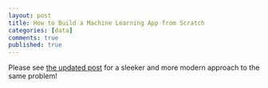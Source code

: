 ```yaml
---
layout: post
title: How to Build a Machine Learning App from Scratch
categories: [data]
comments: true
published: true
---
```

<script src="https://cdnjs.cloudflare.com/ajax/libs/mathjax/2.7.0/MathJax.js?config=TeX-AMS-MML_HTMLorMML" type="text/javascript"></script>

Please see [the updated post](https://camtsmith.com/articles/2021-02/how-to-build-ml-app-from-scratch) for a sleeker and more modern approach to the same problem!

<!--

Comment-out this entire article!

In this article, I'm going to teach you how to build a text classification application from scratch. To get started, all you need to know is a little Python, the rudiments of Bash, and how to use Git. The finished application will have a simple interface that allows users to enter blocks of text and then returns the identity of that text.

This project has three steps. The first is constructing a corpus of language data. The second is training and testing a language classifier model to predict categories. The third step is deploying the application to the web along with an API.

You can find the source code [on Github](https://github.com/camoverride/language-classifier). If you'd like a sneak peek at what the application looks like in the wild, [click here](https://language-classifier-app.herokuapp.com/).


## Building a Corpus

In order to perform language classification, a data source is needed. A good source will have a large amount of text and accurate category labels. Wikipedia seems like a great place to start. Not only do they have a well-documented API, but it allows for [language-specific querying](https://en.wikipedia.org/wiki/List_of_ISO_639-1_codes).

Start off by creating an empty repository on Github and cloning a local copy. Call this project `language-classifier` or something similar. Inside this directory, create a file called `languages.py` where with a list of languages that will be used:

~~~python
# languages.py
"""
Language prefixes from here: https://en.wikipedia.org/wiki/List_of_Wikipedias
"""

LANGUAGES = ['en', 'sv', 'de', 'fr', 'nl', 'ru', 'it', 'es', 'pl', 'vi', 'pt', 'uk', 'fa', 'sco']
~~~

I selected languages with large numbers of articles. Additionally, I selected [Scots](https://sco.wikipedia.org/wiki/Yird), because it's quite similar to English and will provide an interesting challenge for our algorithm. We'll import this module into some of the functions we create later on.

Inside the repository, create a directory called `scraper`. Inside this directory, create a directory called `data` and two files called `get_data.py` and `create_database.py`:

~~~python
# get_data.py
"""
This module exposes two objects. The first is GetArticles which can be used to grab data
from Wikipedia. This scraper also performs basic document sanitizing, such as removing
punctuation, HTML tags, and citation brackets. I recommend scraping less than 100 articles
per API call. The second object, Database, creates a SQLite database.
"""
import re
import json
import requests
from sqlalchemy import Table, Column, Text, String, MetaData, create_engine


class GetArticles(object):
    """
    This is an object with the public method write_articles(language_id, number_of_articles,
    db_location). This writes sanitized articles to text files in a specified location.
    """
    def __init__(self):
        pass


    def _get_random_article_ids(self, language_id, number_of_articles):
        """
        Makes a request for random article ids. "rnnamespace=0" means that only articles are chosen,
        as opposed to user-talk pages or category pages. These ids are used by the _get_article_text
        function to request articles.
        """
        query = \
                        'https://' + language_id \
                        + '.wikipedia.org/w/api.php?format=json&action=query&list=random&rnlimit=' \
                        + str(number_of_articles) + '&rnnamespace=0'

        # reads the response into a json object that can be iterated over
        data = json.loads(requests.get(query).text)

        # collects the ids from the json
        ids = []
        for article in data['query']['random']:
            ids.append(article['id'])

        return ids


    def _get_article_text(self, language_id, article_id_list):
        """
        This function takes a list of articles and yields a tuple (article_title, article_text).
        """
        for idx in article_id_list:
            idx = str(idx)
            query = \
                            'https://' + language_id \
                            + '.wikipedia.org/w/api.php?format=json&action=query&prop=extracts&pageids=' \
                            + idx + '&redirects=true'

            data = json.loads(requests.get(query).text)

            try:
                title = data['query']['pages'][idx]['title']
                text_body = data['query']['pages'][idx]['extract']
            except KeyError as error:
                # if nothing is returned for the request, skip to the next item
                # if it is important to download a precise number of files
                # then this can be repeated for every error to get a new file
                # but getting a precise number of files shouldn't matter
                print(error)
                continue

            def clean(text):
                """
                Sanitizes the document by removing HTML tags, citations, and punctuation. This
                function can also be expanded to remove headers, footers, side-bar elements, etc.
                """
                match_tag = re.compile(r'(<[^>]+>|\[\d+\]|[,.\'\"()])')
                return match_tag.sub('', text)

            yield title, clean(text_body)


    def write_articles(self, language_id, number_of_articles, db_location):
        """
        This writes articles to the location specified.
        """
        articles = self._get_random_article_ids(language_id, number_of_articles)
        text_list = self._get_article_text(language_id, articles)

        for title, text in text_list:
            # slugify the title (make a valid UNIX filename)
            title = "".join(x for x in title if x.isalnum())
            with open(db_location + '/' + title + '.txt', 'w+') as wikipedia_file:
                wikipedia_file.write(text)



class Database(object):
    """
    This creates a SQLite database with two tables, "train" and "test." Each table
    has data from each language. This object has the public method write_categories,
    which takes as its arguments a language, a training text, and a test text. It
    writes this information to the proper table.
    """

    def __init__(self, database_name):
        # This can easily be exchanged for a different database, like postgres.
        self.engine = create_engine('sqlite:///' + database_name + '.db')
        self.metadata = MetaData()

        # Table that contains the training data.
        self.train = Table('train', self.metadata,
                           Column('language', String, primary_key=True),
                           Column('text', Text)
                          )

        # Table that contains the test data.
        self.test = Table('test', self.metadata,
                          Column('language', String, primary_key=True),
                          Column('text', Text)
                         )

        self.metadata.create_all(self.engine)


    def write_categories(self, language, training_text, test_text):
        """
        This method writes the data to the database.
        """
        conn = self.engine.connect()

        # Drop rows, data will be overwritten anyway.
        del1 = self.train.delete().where(self.train.columns.language == language)
        del2 = self.test.delete().where(self.test.columns.language == language)

        conn.execute(del1)
        conn.execute(del2)

        ins1 = self.train.insert().values(
            language=language,
            text=training_text
        )

        ins2 = self.test.insert().values(
            language=language,
            text=test_text
        )

        # Execute inserts.
        conn.execute(ins1)
        conn.execute(ins2)
~~~

The following module uses the object from above to make calls to Wikipedia's API and write files to a database. This is the actual module that we will call to grab data:

~~~python
# create_database.py
"""
When run as a script, this module iterates through a list of languages, downloading a specified
number of words from each language. Determine the languages and number of words to download by
altering the LANGUAGES and WORDS variables. Tokenization is done by whitespace, so languages like
Chinese and Japanese will not yield accurate results: use languages that have spaces between words.
Language prefixes from here: https://en.wikipedia.org/wiki/List_of_Wikipedias
Trivia: https://www.quora.com/Why-are-there-so-many-articles-in-the-Cebuano-language-on-Wikipedia
"""
import subprocess
from os import listdir
from os.path import join
from get_data import GetArticles, Database
import sys
sys.path.append('..')
from languages import LANGUAGES


WORDS = 40000
DATABASE_LOCATION = 'data'


class DataBaseWriter(object):
    """
    This is an object with the public method dbwrite. This object takes as its argument
    db_root_location, which specifies a directory where the language data should be downloaded.
    """
    def __init__(self, db_root_location):
        self.getdata = GetArticles()
        self.db_root_location = db_root_location


    def _count_words_in_language(self, language):
        """
        Counts the number of words in all the .txt files for a single language.
        """
        words = 0
        language_data_folder = join(self.db_root_location, language)
        contents = listdir(language_data_folder)
        articles = [article for article in contents if article[-3:] == 'txt']
        for article in articles:
            with open(join(language_data_folder, article), 'r') as text:
                for line in text:
                    for _ in line.split(' '):
                        words += 1

        return words


    def _get_words_in_language(self, language):
        """
        Iterates through all the articles downloaded for a single language, collecting all the words
        by splitting on whitespace and returns the list of words.
        """
        words = []
        language_data_folder = join(self.db_root_location, language)
        contents = listdir(language_data_folder)
        articles = [article for article in contents if article[-3:] == 'txt']
        for article in articles:
            with open(join(language_data_folder, article), 'r') as text:
                for line in text:
                    for word in line.split(' '):
                        words.append(word)

        return words


    def dbwrite(self, language, sql_database, words):
        """
        Given a language, this function downloads 25 Wikipedia articles. It counts the number
        of words and adds more articles until the desired number is reached. It also leaves behind
        the articles downloaded as .txt files.
        """
        # Debug output.
        print('checking ' + language + ' articles')

        language_data_folder = join(self.db_root_location, language)
        train_ratio = 0.9

        # Checks if the folder for the specific language exists. Creates it if it doesn't.
        if language not in listdir(self.db_root_location):
            subprocess.run(["mkdir", language_data_folder])

        # If there are not enough words downloaded, download more.
        while self._count_words_in_language(language) < words:
            # Debug output.
            print('   ... downloading more words, not enough:', self._count_words_in_language(language))
            self.getdata.write_articles(language, 25, language_data_folder)

        # Read all the words into a list, removing any extras. Divide into training and test sets.
        all_words = self._get_words_in_language(language)[:words]
        split = int(train_ratio * words)
        training_set = all_words[split:]
        test_set = all_words[:split]

        # Join the words by white-space and add to the SQL database.
        sql_database.write_categories(language, ' '.join(training_set), ' '.join(test_set))



if __name__ == "__main__":

    SQLDB_NAME = 'language_data'
    SQLDB = Database(SQLDB_NAME)

    TEXTFILES = DataBaseWriter(DATABASE_LOCATION)

    for lang in LANGUAGES:
        TEXTFILES.dbwrite(lang, SQLDB, WORDS)
~~~

Although this module has done some rudimentary cleaning, the data is far from perfect. Ideally, footnotes, page-headers, and anything else that's not in the body of the document should be removed. However, I am following the [Pareto Principle](https://en.wikipedia.org/wiki/Pareto_principle) when it comes to development: 80% of the work will be accomplished in the first 20% of a project's lifespan. So rather than chasing diminishing returns, we'll leave the data in rough shape and see if our classifier is good enough to deal with a noisy data set.

Make sure you're inside the `scraper` directory and run `create_database.py` as a script. This will start the download process. You can select the number of words you want to download, but if you haven't manually set that option, 40,000 words from each langauge will be downloaded. These will be saved into a file called `language_data.db`. This is a SQL database with two tables: one for the test data and a second for the training data. While you're waiting for the download to finish, you can start building a classifier.

## Classification

Now that we have some data to play with, it's time to choose a classification algorithm. [Naive Bayes](https://en.wikipedia.org/wiki/Naive_Bayes_classifier) seems promising. In the first half of this section, I'll explain the math behind Naive Bayes. In the second half, I'll use [Scikit](http://scikit-learn.org/stable/) to train a Multinomial Naive Bayes classifier on our data.

Naive Bayes classifiers are a family of classifiers that take inspiration from Bayes' Theorem. Most people like to memorize Bayes' theorem and go from there, but I find that it's more useful to derive Bayes' theorem instead, as it sheds some light on how the pieces fit together. This is especially important when we need to fiddle with the prior probability (which the nature of our corpus will force us to do). I'll add other languages later on, but I'll keep things simple for the purposes of this tutorial.

We can think of the probability of A given B as being equivalent to the probability of the intersection of [A and B](https://en.wikipedia.org/wiki/Logical_conjunction#/media/File:Venn0001.svg) divided by the probability of B, where the probability of B is further equivalent to the intersection of A and B plus the intersection of [B and not A](https://en.wikipedia.org/wiki/Boolean_algebra#/media/File:Vennandornot.svg) (I've linked Venn Diagram illustrations of these logical functions - see [my blog post about "Math to Code"](https://camtsmith.com/articles/2017-12/math-to-code) for a different perspective):

$$ P(A | B) = {\dfrac{P(A \cap B)}{P(B)}} = {\dfrac{P(A \cap B)}{P(A \cap B) + P(B \cap ¬A)}} $$

The formula above is implemented with logic, but it's more useful to convert this to math so that we can play around with specific quantities. The intersection of two sets, A and B, is the same as the probability of B given A multiplied by the probability of A. The middle section below is the canonical form of Bayes' Theorem:

$$
P(A | B) = {\dfrac{P(B|A) \cdot P(A)}{P(B)}} = {\dfrac{P(B|A) \cdot P(A)}{ P(B|A) \cdot P(A) + P(B|¬A) \cdot P(¬A)  }}
$$

The intuition behind Naive Bayes is quite simple. Let's say we have three documents, one is English and contains \["auld", "man", "girl"\] and the other two are Scots and are \["the", "auld"\] and \["auld", "auld"\] (not the most realistic data, but it'll suit our purposes.) If we are judging the input sentence \["auld"\] (a vector of words containing only one element), then the probability of this belonging to Scots is:

$$
P(Scots|auld) = {\dfrac{P(auld|Scots) \cdot P(Scots)}{P(auld)}} =
\cfrac{3/4 \cdot 2/3}{3/4 \cdot 2/3 + 1/4 \cdot 1/3} = \cfrac{6}{7}
$$

Intuitively, this result makes sense. Three out of four times, the word "auld" appears in Scots, and documents labeled "Scots" occur more frequently than documents in the "English" category.

If you paid attention to the way that the data was collected, you might think that the division of text into different documents was a bit arbitrary -- and you'd be right! When filtering emails, it makes sense to keep track of what proportion of incoming messages were labeled spam. This is because the spam model and the spam corpus exist in the same environment, and spam is (usually) less common than actual mail. In our case, the environments won't match. Our app's goal is not to randomly select a Wikipedia article and guess the language. Instead, users will input snippets of text (taken from wherever) to learn what language it's in. There are 5,535,380 English Wikipedia articles at the time of this writing, but only 48,228 in Scots. If we were to take the prior probability of an article being in English vs Scots into account, we would be biased (by more than a hundred to one) to identify it as English, all other things being equal. But that bias won't help us, so we might want to rethink our prior.

Because there are two Scots articles in our toy corpus and only one in English, this means that the prior for Scots is 2/3. We can relax the prior that the number of documents is meaningful, which is equivalent to collapsing all the Scots documents in one mega-document (and likewise for English):

$$ \cfrac{3/4 \cdot 1}{3/4 \cdot 1 + 1/4 \cdot 1} = \cfrac{3}{4} $$

This removes the corpus' bias towards Scots: the division into documents was an artifact of data collection and has no meaning for the task of text classification.

Combining everything into a large database has already been done for you by the `create_database.py` module. However, if you would like to inspect the individual articles, they remain in the data folder.

After eliminating document frequency as a variable, the posterior probability equals the likelihood:

$$ P(Scots|auld) = P(auld|Scots) $$

You might have noticed that by removing our prior, our Naive Bayes model is no longer Bayesian! But this is acceptable. Dirichlet distributions and other maximum likelihood estimators are commonly used as priors, so tweaking this value is not uncommon nor will it harm the efficacy of our model.

In order to perform our work, create a new directory called `model` underleath the root directory. This is what the directory tree should look like now:

~~~shell
language-classifier
    languages.py
    model
    scraper
        data
            ...
        create_database.py
        get_data.py
~~~

Inside `model` create two new files: `generate_model.py` and `test.py`. Run `generate_model.py` as a script from the project's root directory:

~~~shell
$ python3 model/generate_model.py
~~~

This is the code for `generate_model.py`:

~~~python
# module: generate_model.py
"""
This module implements a Multinomial Naive Bayes classifier using sklearn.
The classifier is saved to a pkl file for future use.
Tests are performed at the end to make sure the model is valid.
"""
import numpy as np
from sklearn.feature_extraction.text import CountVectorizer, TfidfTransformer
from sklearn.naive_bayes import MultinomialNB
from sklearn.externals import joblib
from sqlalchemy import create_engine

# Because our data set is small, we can save it to RAM. However, if we have a massive
# dataset, we should save the data to disk or read it from a generator.

LANGUAGES = ['en', 'sv', 'de', 'fr', 'nl', 'ru', 'it', 'es', 'pl', 'vi', 'pt', 'uk', 'fa', 'sco'
            ]

TRAINING_DATA = []

# Connect to database and read information into the TRAININ_DATA list.
db = create_engine('sqlite:///scraper/language_data.db')
conn = db.connect()
res = conn.execute('select * from train')
for row in res:
    TRAINING_DATA.append(row['text'])


TRAINING_SET = np.array(TRAINING_DATA) #np.concatenate([language for language in TRAINING_DATA])

# Read in the target int for each language.
TARGETS = np.array([i for i in range(len(LANGUAGES))])

# This  turns a collection of text data into a matrix of frequency counts.
COUNT_VECT = CountVectorizer()
TRAIN_COUNTS = COUNT_VECT.fit_transform(TRAINING_SET)

# tfidTransformer scales down the impact of very frequent tokens -- things like stopwords.
# http://scikit-learn.org/stable/modules/generated/sklearn.feature_extraction.text.TfidfTransformer.html
TDIDF_TRANSFORMER = TfidfTransformer()
TRAIN_TFIDF = TDIDF_TRANSFORMER.fit_transform(TRAIN_COUNTS)

# Train a multinomial Naive Bayes classifier.
CLASSIFIER = MultinomialNB().fit(TRAIN_TFIDF, TARGETS)

# Save the results of the classifier and the vectorizer so that it does not need to be trained at runtime.
joblib.dump(COUNT_VECT, 'model/count_vect.pkl')
joblib.dump(TDIDF_TRANSFORMER, 'model/tdidf_transformer.pkl')
joblib.dump(CLASSIFIER, 'model/classifier.pkl')
~~~

Running this this file will produce three `.pkl` files. These files represent the model that has been created. We'll use this model in our application. But before deploying anything to the web, we need to make sure that our model is working properly. There are a number of ways to verify how well a model is working, however, many of them require a knowledge of statistics that's beyond the scope of this tutorial. Instead we can generate a simple graphic and run some tests. The module below, called `tests.py`, creates a confusion matrix and lists some test phrases to check the model's sanity:

~~~python
# tests.py
"""
This module tests the validity of our algorithm by generating a confusion matrix. If the diagonal
from the top-left to bottom-right is "denser" than surrounding areas, then the model is performing
better than chance.
"""
import itertools
import numpy as np
import matplotlib.pyplot as plt
from sklearn.externals import joblib
from sklearn.metrics import confusion_matrix


CLASSIFIER = joblib.load('model/classifier.pkl')
TDIDF_TRANSFORMER = joblib.load('model/tdidf_transformer.pkl')
COUNT_VECT = joblib.load('model/count_vect.pkl')

LANGUAGES = ['en', 'sv', 'de', 'fr', 'nl', 'ru', 'it', 'es', 'pl', 'vi', 'pt', 'uk', 'fa', 'sco'
]


# This reads all of our test data into one place.
TEST_DATA = []
for language in LANGUAGES:
    TEST_DATA.append(
        np.array([open('scraper/data/' + language + '/TEST_SET.db').read()])
    )

def get_chunks(lang, size=30):
    """
    I expect that this app will be used by users to detect what language a small chunk of text
    belongs to. In order to reflect that, this function chops up all of the TEST_DATA into chunks
    of thirty words each.
    """
    for i in range(0, len(lang), size):
        yield ' '.join(lang[i:i + size])

# Collects a the actual value of each language chunk.
ACTUAL = []
# Collects the predicted value of each language chunk.
PREDICTED = []

# For a given chunk, this appends the actual value to ACTUAL and the predicted
# value to PREDICTED.
index = -1
for language in TEST_DATA:
    index += 1

    chunks = get_chunks(language[0].split())
    chunks = [i for i in chunks]

    TEST_COUNTS = COUNT_VECT.transform(chunks)
    TEST_TFIDF = TDIDF_TRANSFORMER.transform(TEST_COUNTS)
    PREDICTED_ = CLASSIFIER.predict(TEST_TFIDF)

    PREDICTED.extend(PREDICTED_)

    for chunk in chunks:
        ACTUAL.append(index)


def plot_confusion_matrix(cm, classes, title='Confusion matrix', cmap=plt.cm.Reds):
    """
    The following code prints an easily-read confusion matrix.
    """

    plt.imshow(cm, interpolation='nearest', cmap=cmap)
    plt.title(title)
    tick_marks = np.arange(len(classes))
    plt.xticks(tick_marks, classes)
    plt.yticks(tick_marks, classes)

    fmt = 'd'
    thresh = cm.max() / 2.
    for i, j in itertools.product(range(cm.shape[0]), range(cm.shape[1])):
        plt.text(j, i, format(cm[i, j], fmt),
                 horizontalalignment="center",
                 color="white" if cm[i, j] > thresh else "black")

    plt.tight_layout()
    plt.ylabel('True Class')
    plt.xlabel('Predicted Class')

# Compute confusion matrix.
cnf_matrix = confusion_matrix(ACTUAL, PREDICTED)

plt.figure()

class_names = LANGUAGES

plot_confusion_matrix(cnf_matrix, classes=class_names,
                      title='Confusion Matrix')

plt.show()
~~~

According to the confusion matrix that this script produces, it looks like our model is quite accurate!

![confusion matrix]({{ site.url }}/img/confusion_matrix.png)

However, notice some of the mistakes that the model makes. The unlabaled column/row means "unidentified." A reasonable chunk of the English documents weren't able to be classified. Also notice that quite a few Portuguese word chunks were thought to be Spanish -- a mistake to look into, but definitely not as serious as mistaking Portuguese for Polish! Also notice that very few English and Scots articles have been confused.

It looks like our model is doing pretty well, so it's time to move on to the next step.

## Making a Web Application

Now it's time for the fun part. In this section, we'll use Flask to create a simple web application. We'll then use Heroku to deploy our app to the internet along with an API. If you're confused about the structure of the application, [clone the repository from Github](https://github.com/camoverride/language-classifier).

We need to do a bit of reorganization to get our application in shape. We'll have to create a few new files and directories and organize them like below:

~~~shell
model
    generate_model.py
    tests.py
    classifier.pkl
    count_vect.pkl
    tdidf_transformer.pkl
scraper
    data
        ...
    create_database.py
    get_data.py
templates
    base.html
    index.html
.gitignore
app.py
checklanguage.py
Procfile
requirements.txt
~~~

We've already created everything in the `model` and `scraper` directories, and I'll walk you through the remaining files and directory that you'll be creating.

The `app.py` file contains our Flask server. This is the brains of the operation. It will serve our site and handle incoming and outgoing requests:

~~~python
# app.py
"""
This is a flask server. This renders a web page and handles user requests. When a user
enters a phrase, this server returns the identify() function with the phrase as its argument.
"""
from flask import Flask, render_template, request
from flask_bootstrap import Bootstrap
from flask_wtf import FlaskForm
from wtforms import StringField, SubmitField
from wtforms.validators import DataRequired
from flask_restful import Resource, Api
from checklanguage import identify


app = Flask(__name__)
app.config['SECRET_KEY'] = 'SECRET_KEY'

# Pretty CSS and HTML for website.
bootstrap = Bootstrap(app)


class LanguageForm(FlaskForm):
    """
    This is a form where users will type/paste snippets of the language they want to identify.
    """
    language = StringField('Enter a phrase:', validators=[DataRequired()])
    submit = SubmitField('Submit')


@app.route('/', methods=['GET', 'POST'])
def index():
    """
    This is the website's main route. Only one route needs to be defined for this application.
    """
    phrase = None
    language = None
    form = LanguageForm()
    if form.validate_on_submit():
        phrase = form.language.data
        language = identify(form.language.data)
        form.language.data = ''
    return render_template('index.html', form=form, phrase=phrase, language=language)


# Create an API
api = Api(app)

class TodoSimple(Resource):
    """
    This is our API class. It only exposes one call.
    """
    def get(self):
        return {'language': identify(request.form['data'])}

api.add_resource(TodoSimple, '/identify')


if __name__ == '__main__':
    app.run()
~~~

Notice that in addition to defining routes, this app also defines an API (more on that in a bit).

Another module, called `checklanguage.py`, holds the function that actually determines which language a phrase belongs to:

~~~python
#checkanguage.py
"""
This module contains a function, identify(), that returns the identity of a phrase's
language. Other models can be tested by importing a different CLASSIFIER.
"""
from sklearn.externals import joblib
from languages import LANGUAGES

CLASSIFIER = joblib.load('model/classifier.pkl')
TDIDF_TRANSFORMER = joblib.load('model/tdidf_transformer.pkl')
COUNT_VECT = joblib.load('model/count_vect.pkl')


# Because Naive Bayes maps its results to integers, it's necessary to map the language codes to ints
# len(languages) + 1 must equal "undetermined"
LANGUAGE_MAPPING = {14: "undetermined"}

for index, language in enumerate(LANGUAGES):
    LANGUAGE_MAPPING[index] = language


def identify(phrase):
    """
    Imports our model and necessary information and then identifies which language
    the phrase belongs to.
    """
    counts = COUNT_VECT.transform([phrase])
    tfidf = TDIDF_TRANSFORMER.transform(counts)
    predicted = CLASSIFIER.predict(tfidf)

    return LANGUAGE_MAPPING[predicted[0]]
~~~

Every time a user presses the "submit" button on our website, this function is called on the text that they've entered.

Now we need the actual HTML files that our site will render. Flask uses the jinja2 template engine to implement logic in HTML pages and pass variables back and forth from the server. Your HTML files should like in a directory called `templates`. [Create a file called `base.html`](https://raw.githubusercontent.com/camoverride/language-classifier/master/templates/base.html) to provide a basic template and [another called `index.html`](https://raw.githubusercontent.com/camoverride/language-classifier/master/templates/index.html) that will store the interactive form that users will be clicking (these files are on Github).

Now our web application should be ready to test out locally. First export the Flask environment variable:

~~~shell
$ export FLASK_APP=app.py
~~~

To actually run the server, type:

~~~shell
$ flask run
 * Serving Flask app "app"
 * Running on http://127.0.0.1:5000/ (Press CTRL+C to quit)
~~~

All you have to do to test out the applicaton is to open a web browser and navigate to `http://127.0.0.1:5000/`. You can also test out the application's API by sending it a GET request:

~~~shell
$ curl https://language-classifier-app.herokuapp.com/identify -d "data=Le commerce n'est pas un monstre et la publicité" -X GET
~~~

Now it's time to actually deploy our application to the internet.

While Flask's local server is good for debugging, we need something a little more production-ready. That's where gunicorn comes in. Gunicorn's server is better than Flask's and is compatible with Heroku. To configure gunicorn, create a file called `Procfile` and add the line `web: gunicorn app:app` to this file. This lets Heroku know how we want our app to be deployed.

Heroku will also want to know the specific packages that the application depends on. We've used scikit, Flask, and a few other packages. If you've been working inside a clean virtual environment, simply type `pip3 freeze > requirements.txt`. If you've been working in global namespace, you can use the same command, but it might be cleaner to simply [copy the requirements file](https://raw.githubusercontent.com/camoverride/language-classifier/master/requirements.txt) from my repository.

Now you should head over to Heroku and [sign up for a free account](https://signup.heroku.com). After that's done, [install the Heroku CLI](https://devcenter.heroku.com/articles/heroku-cli). More detailed instructions on working with Heroku for Python can be [found here](https://devcenter.heroku.com/articles/getting-started-with-python#introduction).

Once you've done that, make your way back to your terminal and type `heroku login` and enter your credentials. If you are working locally and haven't cloned my github repository, type `git init` and then `heroku create`. This creates a heroku app associated with your repository. Commit your work and push it by using `git push heroku master`.

That's all it takes! Your app is now deployed. To make sure that your application if being served, you can type `heroku ps:scale web=1` or check on Heroku's dashboard. To visit your new application, type `heroku open`. And that's it! Your machine learning application has been finished.

[Check it out](https://language-classifier-app.herokuapp.com/)!

-->
